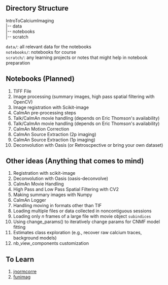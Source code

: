 ## Directory Structure

IntroToCalciumImaging </br>
|-- data </br>
|-- notebooks </br>
|-- scratch

`data/`: all relevant data for the notebooks </br>
`notebooks/`: notebooks for course </br>
`scratch/`: any learning projects or notes that might help in notebook preparation

## Notebooks (Planned)

1. TIFF File 
2. Image processing (summary images, high pass spatial filtering with OpenCV) 
3. Image registration with Scikit-image
4. CaImAn pre-processing steps 
5. Talk/CaImAn movie handling (depends on Eric Thomson's availability)
6. Talk/CaImAn movie handling (depends on Eric Thomson's availability)
7. CaImAn Motion Correction
8. CaImAn Source Extraction (2p imaging)
9. CaImAn Source Extraction (1p imaging)
10. Deconvolution with Oasis (or Retroscpective or bring your own dataset) 


## Other ideas (Anything that comes to mind)

1. Registration with scikit-image
2. Deconvolution with Oasis (oasis-deconvolve)
3. CaImAn Movie Handling
4. High Pass and Low Pass Spatial Filtering with CV2
5. Making summary images with Numpy
6. CaImAn Logger
7. Handling moving in formats other than TIF
8. Loading multiple files or data collected in noncontiguous sessions
9. Loading only *n* frames of a large file with movie object `subindices`
10. Using change_params() to iteratively change params for CNMF model fitting
11. Estimates class exploration (e.g., recover raw calcium traces, background models)
12. nb_view_components customization

## To Learn

1. [jnormcorre](https://github.com/apasarkar/jnormcorre)
2. [funimag](https://github.com/paninski-lab/funimag)

